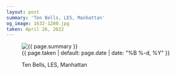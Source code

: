```yaml
---
layout: post
summary: 'Ten Bells, LES, Manhattan'
og_image: 1632-1280.jpg
taken: April 26, 2022
---
```


<figure class="post" data-src="{{ site.assets_url }}/{{ page.og_image }}">
<img alt="{{ page.summary }}" sizes="(min-width: 700px) 50vw, calc(100vw - 2rem)" src="{{ site.assets_url }}/1632-640.jpg" srcset="{{ site.assets_url }}/1632-320.jpg 320w, {{ site.assets_url }}/1632-640.jpg 640w, {{ site.assets_url }}/1632-960.jpg 960w, {{ site.assets_url }}/1632-1280.jpg 1280w"/>
<figcaption>
<time>{{ page.taken | default: page.date | date: "%B %-d, %Y" }}</time>
<p>Ten Bells, LES, Manhattan</p>
</figcaption>
</figure>
